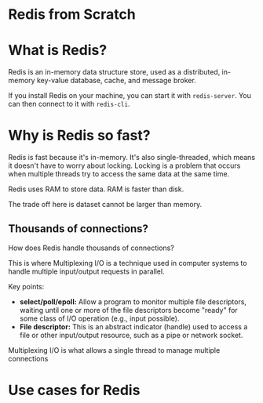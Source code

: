 # Redis from Scratch

# What is Redis?

Redis is an in-memory data structure store, used as a distributed, in-memory key-value database, cache, and message broker.

If you install Redis on your machine, you can start it with `redis-server`. You can then connect to it with `redis-cli`.

# Why is Redis so fast?

Redis is fast because it's in-memory. It's also single-threaded, which means it doesn't have to worry about locking. Locking is a problem that occurs when multiple threads try to access the same data at the same time.

Redis uses RAM to store data. RAM is faster than disk.

The trade off here is dataset cannot be larger than memory.

## Thousands of connections?

How does Redis handle thousands of connections?

This is where Multiplexing I/O is a technique used in computer systems to handle multiple input/output requests in parallel.

Key points:

- **select/poll/epoll:** Allow a program to monitor multiple file descriptors, waiting until one or more of the file descriptors become "ready" for some class of I/O operation (e.g., input possible).
- **File descriptor:** This is an abstract indicator (handle) used to access a file or other input/output resource, such as a pipe or network socket.

Multiplexing I/O is what allows a single thread to manage multiple connections

# Use cases for Redis
